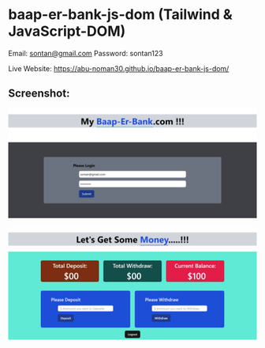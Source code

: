 # baap-er-bank-js-dom (Tailwind & JavaScript-DOM)

Email: sontan@gmail.com
Password: sontan123

Live Website: https://abu-noman30.github.io/baap-er-bank-js-dom/

## Screenshot: 

![App Screenshot](Website_Screenshot.png)

![App Screenshot](Website_Screenshot1.png)
